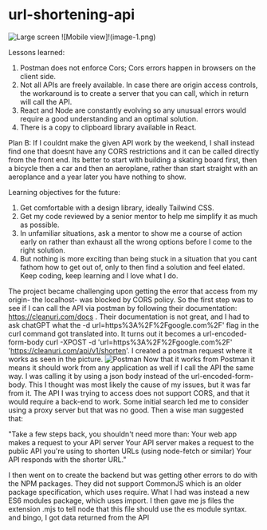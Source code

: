 # url-shortening-api
![Large screen](image-2.png)
![Mobile view]!(image-1.png)

Lessons learned:
1. Postman does not enforce Cors; Cors errors happen in browsers on the client side.
2. Not all APIs are freely available. In case there are origin access controls, the workaround is to create a server that you can call, which in return will call the API.
3. React and Node are constantly evolving so any unusual errors would require a good understanding and an optimal solution.
4. There is a copy to clipboard library available in React.

Plan B:
If I couldnt make the given API work by the weekend, I shall instead find one that doesnt have any CORS restrictions and it can be called directly from the front end. Its better to start with building a skating board first, then a bicycle then a car and then an aeroplane, rather than start straight with an aeroplance and a year later you have nothing to show. 

Learning objectives for the future:
1. Get comfortable with a design library, ideally Tailwind CSS.
2. Get my code reviewed by a senior mentor to help me simplify it as much as possible.
3. In unfamiliar situations, ask a mentor to show me a course of action early on rather than exhaust all the wrong options before I come to the right solution. 
4. But nothing is more exciting than being stuck in a situation that you cant fathom how to get out of, only to then find a solution and feel elated. Keep coding, keep learning and I love what I do. 


The project became challenging upon getting the error that access from my origin- the localhost- was blocked by CORS policy.
So the first step was to see if I can call the API via postman by following their documentation: https://cleanuri.com/docs . Their documentation is not great, and I had to ask chatGPT what the  -d url=https%3A%2F%2Fgoogle.com%2F' flag in the curl command got translated into. It turns out it becomes a url-encoded-form-body
curl -XPOST -d 'url=https%3A%2F%2Fgoogle.com%2F' 'https://cleanuri.com/api/v1/shorten'. I created a postman request where it works as seen in the picture.
![Postman](image-3.png)
Now that it works from Postman it means it should work from any application as well if I call the API the same way. I was calling it by using a json body instead of the url-encoded-form-body. This I thought was most likely the cause of my issues, but it was far from it.
The API I was trying to access does not support CORS, and that it would require a back-end to work. Some initial search led me to consider using a proxy server but that was no good. Then a wise man suggested that:

"Take a few steps back, you shouldn't need more than:
Your web app makes a request to your API server
Your API server makes a request to the public API you're using to shorten URLs (using node-fetch or similar)
Your API responds with the shorter URL."

I then went on to create the backend but was getting other errors to do with the NPM packages. They did not support CommonJS which is an older package specification, which uses require. What I had was instead a new ES6 modules package, which uses import. I then gave me js files the extension .mjs to tell node that this file should use the es module syntax.  and bingo, I got data returned from the API 


